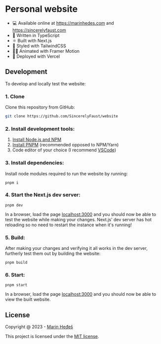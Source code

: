 # Personal website

- 💻 Available online at https://marinhedes.com and https://sincerelyfaust.com
- 💙 Written in TypeScript
- ⚛️ Built with Next.js
- 🎨 Styled with TailwindCSS
- 🚶‍♂️ Animated with Framer Motion
- 🔼 Deployed with Vercel

## Development

To develop and locally test the website:

### 1. Clone

Clone this repository from GitHub:

```sh
git clone https://github.com/SincerelyFaust/website
```

### 2. Install development tools:

1. [Install Node.js and NPM](https://nodejs.org/en/download/package-manager/)
1. [Install PNPM](https://pnpm.io/installation) (recommended opposed to NPM/Yarn)
1. Code editor of your choice (I recommend [VSCode](https://code.visualstudio.com/))

### 3. Install dependencies:

Install node modules required to run the website by running:

```
pnpm i
```

### 4. Start the Next.js dev server:

```
pnpm dev
```

In a browser, load the page [localhost:3000](http://localhost:3000) and you should now be able to test the website while making your changes.
Next.js' dev server has hot reloading so no need to restart the instance when it's running!

### 5. Build:

After making your changes and verifying it all works in the dev server, furtherly test them out by building the website:

```
pnpm build
```

### 6. Start:

```
pnpm start
```

In a browser, load the page [localhost:3000](http://localhost:3000) and you should now be able to view the built website.

## License

Copyright @ 2023 - [Marin Heđeš](https://github.com/sincerelyfaust)

This project is licensed under the [MIT license](LICENSE).
